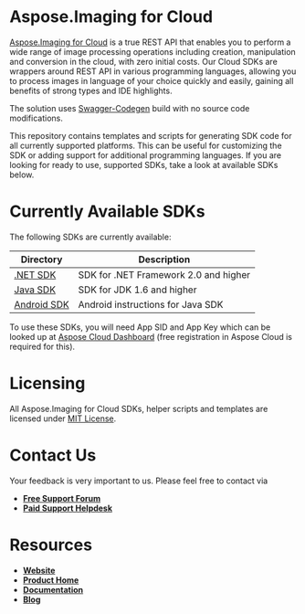 # Aspose.Imaging for Cloud
[Aspose.Imaging for Cloud](https://products.aspose.cloud/imaging/cloud) is a true REST API that enables you to perform a wide range of image processing operations including creation, manipulation and conversion in the cloud, with zero initial costs. Our Cloud SDKs are wrappers around REST API in various programming languages, allowing you to process images in language of your choice quickly and easily, gaining all benefits of strong types and IDE highlights. 

The solution uses [Swagger-Codegen](https://github.com/swagger-api/swagger-codegen) build with no source code modifications.

This repository contains templates and scripts for generating SDK code for all currently supported platforms. This can be useful for customizing the SDK or adding support for additional programming languages. If you are looking for ready to use, supported SDKs, take a look at available SDKs below.

# Currently Available SDKs

The following SDKs are currently available:

Directory | Description
--------- | -----------
[.NET SDK](https://github.com/aspose-imaging-cloud/aspose-imaging-cloud-dotnet) | SDK for .NET Framework 2.0 and higher
[Java SDK](https://github.com/aspose-imaging-cloud/aspose-imaging-cloud-java) | SDK for JDK 1.6 and higher
[Android SDK](https://github.com/aspose-imaging-cloud/aspose-imaging-cloud-android) | Android instructions for Java SDK

To use these SDKs, you will need App SID and App Key which can be looked up at [Aspose Cloud Dashboard](https://dashboard.aspose.cloud/#/apps) (free registration in Aspose Cloud is required for this).

# Licensing
All Aspose.Imaging for Cloud SDKs, helper scripts and templates are licensed under [MIT License](LICENSE).

# Contact Us
Your feedback is very important to us. Please feel free to contact via
+ [**Free Support Forum**](https://forum.aspose.cloud/c/imaging)
+ [**Paid Support Helpdesk**](https://helpdesk.aspose.imaging/)

# Resources
+ [**Website**](https://www.aspose.cloud)
+ [**Product Home**](https://products.aspose.cloud/imaging/cloud)
+ [**Documentation**](https://docs.aspose.cloud/display/imagingcloud/Home)
+ [**Blog**](https://blog.aspose.cloud/category/aspose-products/aspose-imaging-product-family/)

